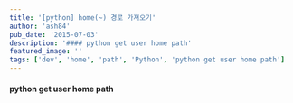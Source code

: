 ```yaml
---
title: '[python] home(~) 경로 가져오기'
author: 'ash84'
pub_date: '2015-07-03'
description: '#### python get user home path'
featured_image: ''
tags: ['dev', 'home', 'path', 'Python', 'python get user home path']
---
```



#### python get user home path

<script src="https://gist.github.com/AhnSeongHyun/13cc264dd3dd3e1c52b1.js"></script>



